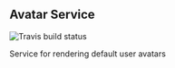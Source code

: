## Avatar Service

![Travis build status](https://api.travis-ci.org/SmallImprovements-OpenSource/avatar-service.svg?branch=master)

Service for rendering default user avatars
